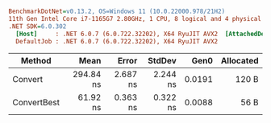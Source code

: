 ``` ini

BenchmarkDotNet=v0.13.2, OS=Windows 11 (10.0.22000.978/21H2)
11th Gen Intel Core i7-1165G7 2.80GHz, 1 CPU, 8 logical and 4 physical cores
.NET SDK=6.0.302
  [Host]     : .NET 6.0.7 (6.0.722.32202), X64 RyuJIT AVX2  [AttachedDebugger]
  DefaultJob : .NET 6.0.7 (6.0.722.32202), X64 RyuJIT AVX2


```
|      Method |      Mean |    Error |   StdDev |   Gen0 | Allocated |
|------------ |----------:|---------:|---------:|-------:|----------:|
|     Convert | 294.84 ns | 2.687 ns | 2.244 ns | 0.0191 |     120 B |
| ConvertBest |  61.92 ns | 0.363 ns | 0.322 ns | 0.0088 |      56 B |
